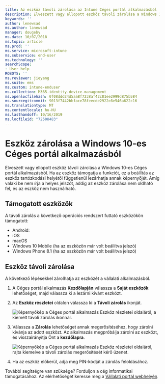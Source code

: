 ```yaml
---
title: Az eszköz távoli zárolása az Intune Céges portál alkalmazásból
description: Elveszett vagy ellopott eszköz távoli zárolása a Windows 10-es Céges portál alkalmazásból
keywords: ''
author: lenewsad
ms.author: lanewsad
manager: dougeby
ms.date: 10/07/2018
ms.topic: article
ms.prod: ''
ms.service: microsoft-intune
ms.subservice: end-user
ms.technology: ''
searchScope:
- User help
ROBOTS: ''
ms.reviewer: jieyang
ms.suite: ems
ms.custom: intune-enduser
ms.collection: M365-identity-device-management
ms.openlocfilehash: 0f08ddd24d5aa8f7238af42c81ee2999d875b584
ms.sourcegitcommit: 9013f7442bbface78feecde2922e8e546a622c16
ms.translationtype: MT
ms.contentlocale: hu-HU
ms.lasthandoff: 10/16/2019
ms.locfileid: "72508483"
---
```

# <a name="lock-your-device-from-the-company-portal-app-for-windows-10"></a>Eszköz zárolása a Windows 10-es Céges portál alkalmazásból

Elveszett vagy ellopott eszköz távoli zárolása a Windows 10-es Céges portál alkalmazásból. Ha az eszköz támogatja a funkciót, ez a beállítás az eszköz tartózkodási helyétől függetlenül lezárhatja annak képernyőjét. Amíg valaki be nem írja a helyes jelszót, addig az eszköz zárolása nem oldható fel, és az eszköz nem használható.

## <a name="supported-devices"></a>Támogatott eszközök

A távoli zárolás a következő operációs rendszert futtató eszközökön támogatott:  

* Android:
* iOS
* macOS
* Windows 10 Mobile (ha az eszközön már volt beállítva jelszó)
* Windows Phone 8.1 (ha az eszközön már volt beállítva jelszó) 
  
## <a name="remote-lock-device"></a>Eszköz távoli zárolása
A következő lépésekkel zárolhatja az eszközét a vállalati alkalmazásból.  

1. A Céges portál alkalmazás **Kezdőlapján** válassza a **Saját eszközök** lehetőséget, majd válassza ki a lezárni kívánt eszközt.

2. Az **Eszköz részletei** oldalon válassza ki a **Távoli zárolás** ikonját.  


   ![Képernyőkép a Céges portál alkalmazás Eszköz részletei oldaláról, a kiemelt távoli zárolás ikonnal.](./media/1804_remote_lock_Windows_CPapp_05.png)  

3. Válassza a **Zárolás** lehetőséget annak megerősítéséhez, hogy zárolni kívánja az adott eszközt. Az alkalmazás megpróbálja zárolni az eszközt, és visszairányítja Önt a **kezdőlapra**.  


   ![Képernyőkép a Céges portál alkalmazás Eszköz részletei oldaláról, rajta kiemelve a távoli zárolás megerősítését kérő üzenet.](./media/1804_remote_lock_Windows_CPapp_06.png)  

4. Ha az eszköz előkerül, adja meg PIN-kódját a zárolás feloldásához.  

További segítségre van szüksége? Forduljon a cég informatikai támogatásához. Az elérhetőségét keresse meg a [Vállalati portál webhelyén](https://go.microsoft.com/fwlink/?linkid=2010980).

